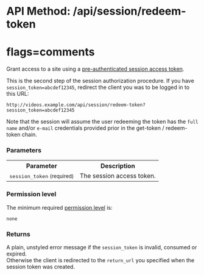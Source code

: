 # API Method: /api/session/redeem-token
# flags=comments

Grant access to a site using a [pre-authenticated session access token](session-get-token). 

This is the second step of the session authorization procedure. If you have `session_token=abcdef12345`, redirect the client you was to be logged in to this URL:

    http://videos.example.com/api/session/redeem-token?session_token=abcdef12345

Note that the session will assume the user redeeming the token has the `full name` and/or `e-mail` credentials provided prior in the get-token / redeem-token chain.


### Parameters

<table class="pretty">
  <tr><th>Parameter</th><th>Description</th></tr>
  <tr><td><tt>session_token</tt> <small>(required)</small></td><td>The session access token.</td></tr>
</table>

    

### Permission level 

The minimum required [permission level](index#permission-level) is:

    none


### Returns

A plain, unstyled error message if the `session_token` is invalid, consumed or expired. <br/>
Otherwise the client is redirected to the `return_url` you specified when the session token was created.
